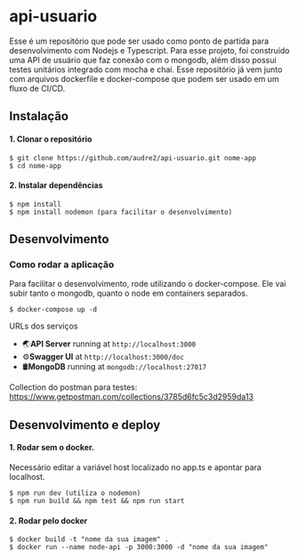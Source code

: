 # api-usuario

Esse é um repositório que pode ser usado como ponto de partida para desenvolvimento com Nodejs e Typescript. Para esse projeto, foi construído uma API de usuário que faz conexão com o mongodb, além disso possui testes unitários integrado com mocha e chai. Esse repositório já vem junto com arquivos dockerfile e docker-compose que podem ser usado em um fluxo de CI/CD.

## Instalação

#### 1. Clonar o repositório

```
$ git clone https://github.com/audre2/api-usuario.git nome-app
$ cd nome-app
```

#### 2. Instalar dependências

```
$ npm install
$ npm install nodemon (para facilitar o desenvolvimento)
```
## Desenvolvimento

### Como rodar a aplicação

Para facilitar o desenvolvimento, rode utilizando o docker-compose. Ele vai subir tanto o mongodb, quanto o node em containers separados.

```
$ docker-compose up -d
```

URLs dos serviços
* 🌏**API Server** running at `http://localhost:3000`
* ⚙️**Swagger UI** at `http://localhost:3000/doc`
* 🛢️**MongoDB** running at `mongodb://localhost:27017`

Collection do postman para testes:
https://www.getpostman.com/collections/3785d6fc5c3d2959da13

## Desenvolvimento e deploy
#### 1. Rodar sem o docker.

Necessário editar a variável host localizado no app.ts e apontar para localhost.

```
$ npm run dev (utiliza o nodemon)
$ npm run build && npm test && npm run start
```

#### 2. Rodar pelo docker

```
$ docker build -t "nome da sua imagem" .
$ docker run --name node-api -p 3000:3000 -d "nome da sua imagem"
```

